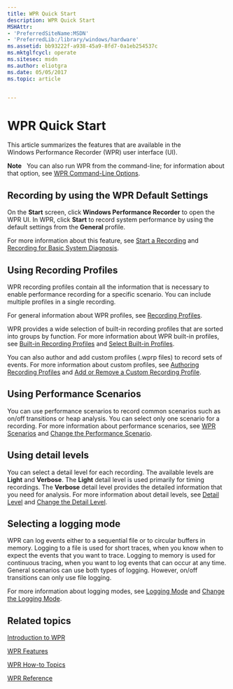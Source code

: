 ```yaml
---
title: WPR Quick Start
description: WPR Quick Start
MSHAttr:
- 'PreferredSiteName:MSDN'
- 'PreferredLib:/library/windows/hardware'
ms.assetid: bb93222f-a938-45a9-8fd7-0a1eb254537c
ms.mktglfcycl: operate
ms.sitesec: msdn
ms.author: eliotgra
ms.date: 05/05/2017
ms.topic: article


---
```


# WPR Quick Start


This article summarizes the features that are available in the Windows Performance Recorder (WPR) user interface (UI).

**Note**  
You can also run WPR from the command-line; for information about that option, see [WPR Command-Line Options](http://go.microsoft.com/fwlink/p/?linkid=223233).

 

## <a href="" id="default"></a>Recording by using the WPR Default Settings


On the **Start** screen, click **Windows Performance Recorder** to open the WPR UI. In WPR, click **Start** to record system performance by using the default settings from the **General** profile.

For more information about this feature, see [Start a Recording](http://go.microsoft.com/fwlink/?LinkId=249060) and [Recording for Basic System Diagnosis](http://go.microsoft.com/fwlink/?LinkId=249061).

## <a href="" id="profiles"></a>Using Recording Profiles


WPR recording profiles contain all the information that is necessary to enable performance recording for a specific scenario. You can include multiple profiles in a single recording.

For general information about WPR profiles, see [Recording Profiles](http://go.microsoft.com/fwlink/?LinkId=249062).

WPR provides a wide selection of built-in recording profiles that are sorted into groups by function. For more information about WPR built-in profiles, see [Built-in Recording Profiles](http://go.microsoft.com/fwlink/?LinkId=249063) and [Select Built-in Profiles](http://go.microsoft.com/fwlink/?LinkId=249064).

You can also author and add custom profiles (.wprp files) to record sets of events. For more information about custom profiles, see [Authoring Recording Profiles](http://go.microsoft.com/fwlink/p/?linkid=223238) and [Add or Remove a Custom Recording Profile](http://go.microsoft.com/fwlink/?LinkId=249068).

## <a href="" id="perf"></a>Using Performance Scenarios


You can use performance scenarios to record common scenarios such as on/off transitions or heap analysis. You can select only one scenario for a recording. For more information about performance scenarios, see [WPR Scenarios](http://go.microsoft.com/fwlink/p/?linkid=223244) and [Change the Performance Scenario](http://go.microsoft.com/fwlink/?LinkId=249066).

## <a href="" id="detail"></a>Using detail levels


You can select a detail level for each recording. The available levels are **Light** and **Verbose**. The **Light** detail level is used primarily for timing recordings. The **Verbose** detail level provides the detailed information that you need for analysis. For more information about detail levels, see [Detail Level](http://go.microsoft.com/fwlink/?LinkId=249070) and [Change the Detail Level](http://go.microsoft.com/fwlink/?LinkId=249069).

## <a href="" id="logmode"></a>Selecting a logging mode


WPR can log events either to a sequential file or to circular buffers in memory. Logging to a file is used for short traces, when you know when to expect the events that you want to trace. Logging to memory is used for continuous tracing, when you want to log events that can occur at any time. General scenarios can use both types of logging. However, on/off transitions can only use file logging.

For more information about logging modes, see [Logging Mode](http://go.microsoft.com/fwlink/?LinkId=249071) and [Change the Logging Mode](http://go.microsoft.com/fwlink/?LinkId=249072).

## Related topics


[Introduction to WPR](introduction-to-wpr.md)

[WPR Features](http://go.microsoft.com/fwlink/p/?linkid=223236)

[WPR How-to Topics](http://go.microsoft.com/fwlink/p/?linkid=223237)

[WPR Reference](http://go.microsoft.com/fwlink/p/?linkid=223245)

 

 







